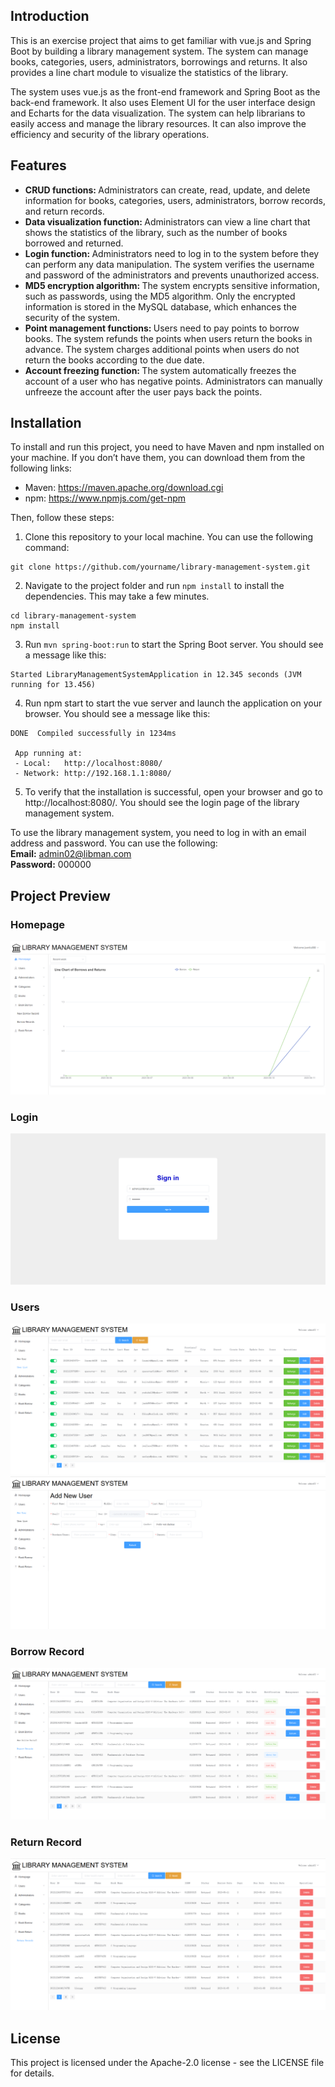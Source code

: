 ## Introduction
This is an exercise project that aims to get familiar with vue.js and Spring Boot by building a library management system. The system can manage books, categories, users, administrators, borrowings and returns. It also provides a line chart module to visualize the statistics of the library.

The system uses vue.js as the front-end framework and Spring Boot as the back-end framework. It also uses Element UI for the user interface design and Echarts for the data visualization. The system can help librarians to easily access and manage the library resources. It can also improve the efficiency and security of the library operations.

## Features
- <b>CRUD functions: </b>Administrators can create, read, update, and delete information for books, categories, users, administrators, borrow records, and return records.
- <b>Data visualization function: </b>Administrators can view a line chart that shows the statistics of the library, such as the number of books borrowed and returned.  
- <b>Login function: </b>Administrators need to log in to the system before they can perform any data manipulation. The system verifies the username and password of the administrators and prevents unauthorized access.  
- <b>MD5 encryption algorithm: </b>The system encrypts sensitive information, such as passwords, using the MD5 algorithm. Only the encrypted information is stored in the MySQL database, which enhances the security of the system. 
- <b>Point management functions: </b>Users need to pay points to borrow books. The system refunds the points when users return the books in advance. The system charges additional points when users do not return the books according to the due date. 
- <b>Account freezing function: </b>The system automatically freezes the account of a user who has negative points. Administrators can manually unfreeze the account after the user pays back the points. 

## Installation
To install and run this project, you need to have Maven and npm installed on your machine. If you don’t have them, you can download them from the following links:
- Maven: https://maven.apache.org/download.cgi
- npm: https://www.npmjs.com/get-npm

Then, follow these steps:
1. Clone this repository to your local machine. You can use the following command:  
```
git clone https://github.com/yourname/library-management-system.git
```
2. Navigate to the project folder and run `npm install` to install the dependencies. This may take a few minutes.  
```
cd library-management-system  
npm install
```
3. Run `mvn spring-boot:run` to start the Spring Boot server. You should see a message like this:   
```
Started LibraryManagementSystemApplication in 12.345 seconds (JVM running for 13.456)
```
4. Run npm start to start the vue server and launch the application on your browser. You should see a message like this:  
```
DONE  Compiled successfully in 1234ms

 App running at:
 - Local:   http://localhost:8080/
 - Network: http://192.168.1.1:8080/
```
5. To verify that the installation is successful, open your browser and go to http://localhost:8080/. You should see the login page of the library management system.

To use the library management system, you need to log in with an email address and password. You can use the following:  
<b>Email:</b> admin02@libman.com  
<b>Password:</b> 000000  

## Project Preview
### Homepage 
<img src="/images/homepage.png" />

### Login 
<img src="/images/login2.png" />

### Users
<img src="/images/userlist.png" />
<img src="/images/adduser.png" />

### Borrow Record
<img src="/images/borrowlist.png" />

### Return Record
<img src="/images/returnlist.png" />

## License
This project is licensed under the Apache-2.0 license - see the LICENSE file for details.
